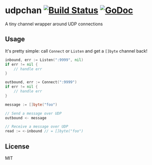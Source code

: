 udpchan [![Build Status](https://drone.io/github.com/PreetamJinka/udpchan/status.png)](https://drone.io/github.com/PreetamJinka/udpchan/latest) [![GoDoc](https://godoc.org/github.com/PreetamJinka/udpchan?status.png)](https://godoc.org/github.com/PreetamJinka/udpchan)
===
A tiny channel wrapper around UDP connections

Usage
---
It's pretty simple: call `Connect` or `Listen` and get a `[]byte` channel back!

```go
inbound, err := Listen(":9999", nil)
if err != nil {
	// handle err
}

outbound, err := Connect(":9999")
if err != nil {
	// handle err
}

message := []byte("foo")

// Send a message over UDP
outbound <- message

// Receive a message over UDP
read := <-inbound // = []byte("foo")
```

License
---
MIT
